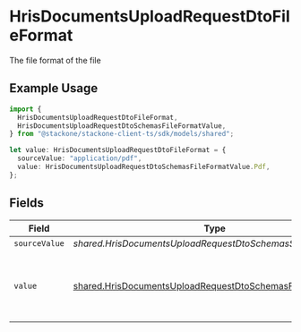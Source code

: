 # HrisDocumentsUploadRequestDtoFileFormat

The file format of the file

## Example Usage

```typescript
import {
  HrisDocumentsUploadRequestDtoFileFormat,
  HrisDocumentsUploadRequestDtoSchemasFileFormatValue,
} from "@stackone/stackone-client-ts/sdk/models/shared";

let value: HrisDocumentsUploadRequestDtoFileFormat = {
  sourceValue: "application/pdf",
  value: HrisDocumentsUploadRequestDtoSchemasFileFormatValue.Pdf,
};
```

## Fields

| Field                                                                                                                                           | Type                                                                                                                                            | Required                                                                                                                                        | Description                                                                                                                                     | Example                                                                                                                                         |
| ----------------------------------------------------------------------------------------------------------------------------------------------- | ----------------------------------------------------------------------------------------------------------------------------------------------- | ----------------------------------------------------------------------------------------------------------------------------------------------- | ----------------------------------------------------------------------------------------------------------------------------------------------- | ----------------------------------------------------------------------------------------------------------------------------------------------- |
| `sourceValue`                                                                                                                                   | *shared.HrisDocumentsUploadRequestDtoSchemasSourceValue*                                                                                        | :heavy_minus_sign:                                                                                                                              | N/A                                                                                                                                             | application/pdf                                                                                                                                 |
| `value`                                                                                                                                         | [shared.HrisDocumentsUploadRequestDtoSchemasFileFormatValue](../../../sdk/models/shared/hrisdocumentsuploadrequestdtoschemasfileformatvalue.md) | :heavy_minus_sign:                                                                                                                              | The file format of the file, expressed as a file extension                                                                                      | pdf                                                                                                                                             |